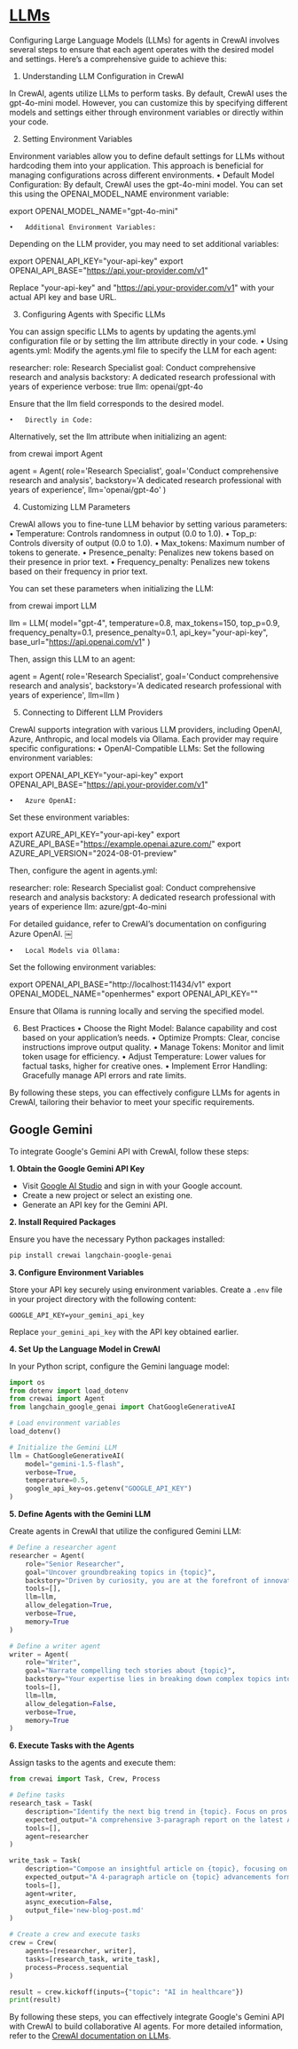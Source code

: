 # [LLMs](https://docs.crewai.com/concepts/llms)

Configuring Large Language Models (LLMs) for agents in CrewAI involves several steps to ensure that each agent operates with the desired model and settings. Here’s a comprehensive guide to achieve this:

1. Understanding LLM Configuration in CrewAI

In CrewAI, agents utilize LLMs to perform tasks. By default, CrewAI uses the gpt-4o-mini model. However, you can customize this by specifying different models and settings either through environment variables or directly within your code.

2. Setting Environment Variables

Environment variables allow you to define default settings for LLMs without hardcoding them into your application. This approach is beneficial for managing configurations across different environments.
	•	Default Model Configuration:
By default, CrewAI uses the gpt-4o-mini model. You can set this using the OPENAI_MODEL_NAME environment variable:

export OPENAI_MODEL_NAME="gpt-4o-mini"


	•	Additional Environment Variables:
Depending on the LLM provider, you may need to set additional variables:

export OPENAI_API_KEY="your-api-key"
export OPENAI_API_BASE="https://api.your-provider.com/v1"

Replace "your-api-key" and "https://api.your-provider.com/v1" with your actual API key and base URL.

3. Configuring Agents with Specific LLMs

You can assign specific LLMs to agents by updating the agents.yml configuration file or by setting the llm attribute directly in your code.
	•	Using agents.yml:
Modify the agents.yml file to specify the LLM for each agent:

researcher:
  role: Research Specialist
  goal: Conduct comprehensive research and analysis
  backstory: A dedicated research professional with years of experience
  verbose: true
  llm: openai/gpt-4o

Ensure that the llm field corresponds to the desired model.

	•	Directly in Code:
Alternatively, set the llm attribute when initializing an agent:

from crewai import Agent

agent = Agent(
    role='Research Specialist',
    goal='Conduct comprehensive research and analysis',
    backstory='A dedicated research professional with years of experience',
    llm='openai/gpt-4o'
)



4. Customizing LLM Parameters

CrewAI allows you to fine-tune LLM behavior by setting various parameters:
	•	Temperature: Controls randomness in output (0.0 to 1.0).
	•	Top_p: Controls diversity of output (0.0 to 1.0).
	•	Max_tokens: Maximum number of tokens to generate.
	•	Presence_penalty: Penalizes new tokens based on their presence in prior text.
	•	Frequency_penalty: Penalizes new tokens based on their frequency in prior text.

You can set these parameters when initializing the LLM:

from crewai import LLM

llm = LLM(
    model="gpt-4",
    temperature=0.8,
    max_tokens=150,
    top_p=0.9,
    frequency_penalty=0.1,
    presence_penalty=0.1,
    api_key="your-api-key",
    base_url="https://api.openai.com/v1"
)

Then, assign this LLM to an agent:

agent = Agent(
    role='Research Specialist',
    goal='Conduct comprehensive research and analysis',
    backstory='A dedicated research professional with years of experience',
    llm=llm
)

5. Connecting to Different LLM Providers

CrewAI supports integration with various LLM providers, including OpenAI, Azure, Anthropic, and local models via Ollama. Each provider may require specific configurations:
	•	OpenAI-Compatible LLMs:
Set the following environment variables:

export OPENAI_API_KEY="your-api-key"
export OPENAI_API_BASE="https://api.your-provider.com/v1"


	•	Azure OpenAI:
Set these environment variables:

export AZURE_API_KEY="your-api-key"
export AZURE_API_BASE="https://example.openai.azure.com/"
export AZURE_API_VERSION="2024-08-01-preview"

Then, configure the agent in agents.yml:

researcher:
  role: Research Specialist
  goal: Conduct comprehensive research and analysis
  backstory: A dedicated research professional with years of experience
  llm: azure/gpt-4o-mini

For detailed guidance, refer to CrewAI’s documentation on configuring Azure OpenAI. ￼

	•	Local Models via Ollama:
Set the following environment variables:

export OPENAI_API_BASE="http://localhost:11434/v1"
export OPENAI_MODEL_NAME="openhermes"
export OPENAI_API_KEY=""

Ensure that Ollama is running locally and serving the specified model.

6. Best Practices
	•	Choose the Right Model: Balance capability and cost based on your application’s needs.
	•	Optimize Prompts: Clear, concise instructions improve output quality.
	•	Manage Tokens: Monitor and limit token usage for efficiency.
	•	Adjust Temperature: Lower values for factual tasks, higher for creative ones.
	•	Implement Error Handling: Gracefully manage API errors and rate limits.

By following these steps, you can effectively configure LLMs for agents in CrewAI, tailoring their behavior to meet your specific requirements.

## Google Gemini

To integrate Google's Gemini API with CrewAI, follow these steps:

**1. Obtain the Google Gemini API Key**

- Visit [Google AI Studio](https://ai.google.dev/gemini-api/docs/api-key) and sign in with your Google account.
- Create a new project or select an existing one.
- Generate an API key for the Gemini API.

**2. Install Required Packages**

Ensure you have the necessary Python packages installed:

```bash
pip install crewai langchain-google-genai
```

**3. Configure Environment Variables**

Store your API key securely using environment variables. Create a `.env` file in your project directory with the following content:

```
GOOGLE_API_KEY=your_gemini_api_key
```

Replace `your_gemini_api_key` with the API key obtained earlier.

**4. Set Up the Language Model in CrewAI**

In your Python script, configure the Gemini language model:

```python
import os
from dotenv import load_dotenv
from crewai import Agent
from langchain_google_genai import ChatGoogleGenerativeAI

# Load environment variables
load_dotenv()

# Initialize the Gemini LLM
llm = ChatGoogleGenerativeAI(
    model="gemini-1.5-flash",
    verbose=True,
    temperature=0.5,
    google_api_key=os.getenv("GOOGLE_API_KEY")
)
```

**5. Define Agents with the Gemini LLM**

Create agents in CrewAI that utilize the configured Gemini LLM:

```python
# Define a researcher agent
researcher = Agent(
    role="Senior Researcher",
    goal="Uncover groundbreaking topics in {topic}",
    backstory="Driven by curiosity, you are at the forefront of innovation, sharing knowledge and news that would change the world.",
    tools=[],
    llm=llm,
    allow_delegation=True,
    verbose=True,
    memory=True
)

# Define a writer agent
writer = Agent(
    role="Writer",
    goal="Narrate compelling tech stories about {topic}",
    backstory="Your expertise lies in breaking down complex topics into simpler and digestible knowledge, captivating the audience with engaging narratives.",
    tools=[],
    llm=llm,
    allow_delegation=False,
    verbose=True,
    memory=True
)
```

**6. Execute Tasks with the Agents**

Assign tasks to the agents and execute them:

```python
from crewai import Task, Crew, Process

# Define tasks
research_task = Task(
    description="Identify the next big trend in {topic}. Focus on pros and cons and the overall narrative.",
    expected_output="A comprehensive 3-paragraph report on the latest AI trends.",
    tools=[],
    agent=researcher
)

write_task = Task(
    description="Compose an insightful article on {topic}, focusing on the latest trends and their impact on the industry.",
    expected_output="A 4-paragraph article on {topic} advancements formatted as markdown.",
    tools=[],
    agent=writer,
    async_execution=False,
    output_file='new-blog-post.md'
)

# Create a crew and execute tasks
crew = Crew(
    agents=[researcher, writer],
    tasks=[research_task, write_task],
    process=Process.sequential
)

result = crew.kickoff(inputs={"topic": "AI in healthcare"})
print(result)
```

By following these steps, you can effectively integrate Google's Gemini API with CrewAI to build collaborative AI agents. For more detailed information, refer to the [CrewAI documentation on LLMs](https://docs.crewai.com/concepts/llms). 